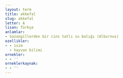 ```yaml
---
layout: term
title: akkefal
slug: akkefal
letter: A
lisan: Türkçe
anlamlar:
- Sazangillerden bir cins tatlı su balığı (Alburnus)
ozellikler:
- - isim
  - hayvan bilimi
ornekler:
- - ''
orneklerkaynak:
- - ''
---
```


